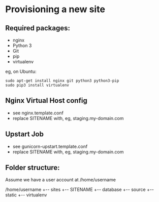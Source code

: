 Provisioning a new site
=======================

## Required packages:

* nginx
* Python 3
* Git
* pip
* virtualenv

eg, on Ubuntu:
	
	sudo apt-get install nginx git python3 python3-pip
	sudo pip3 install virtualenv

## Nginx Virtual Host config

* see nginx.template.conf
* replace SITENAME with, eg, staging.my-domain.com

## Upstart Job

* see gunicorn-upstart.template.conf
* replace SITENAME with, eg, staging.my-domain.com

## Folder structure:
Assume we have a user account at /home/username

/home/username
	+-- sites
		+-- SITENAME
		+-- database
		+-- source
		+-- static
		+-- virtualenv